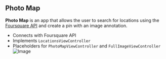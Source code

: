 ## Photo Map

**Photo Map** is an app that allows the user to search for locations using the [Foursquare API](https://developer.foursquare.com/docs) and create a pin with an image annotation.

- Connects with Foursquare API
- Implements `LocationsViewController`
- Placeholders for `PhotoMapViewController` and `FullImageViewController`
![Image](http://i.imgur.com/WIwqNtn.gif)



    
